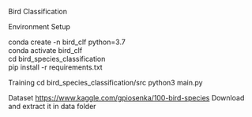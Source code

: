 Bird Classification   

Environment Setup        

conda create -n bird_clf python=3.7    
conda activate bird_clf    
cd bird_species_classification   
pip install -r requirements.txt       


Training
cd bird_species_classification/src
python3 main.py




Dataset
https://www.kaggle.com/gpiosenka/100-bird-species 
Download and extract it in data folder